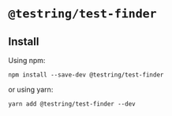 # `@testring/test-finder`



## Install
Using npm:

```
npm install --save-dev @testring/test-finder
```

or using yarn:

```
yarn add @testring/test-finder --dev
```
